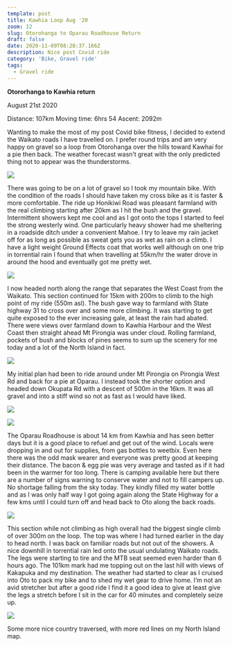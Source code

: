 ```yaml
---
template: post
title: Kawhia Loop Aug '20
zoom: 12
slug: Otorohanga to Oparau Roadhouse Return
draft: false
date: 2020-11-09T08:28:37.166Z
description: Nice post Covid ride
category: 'Bike, Gravel ride'
tags:
  - Gravel ride
---
```

**Otororhanga to Kawhia return**

August 21st 2020

Distance:	107km		Moving time: 6hrs 54	Ascent:  2092m

Wanting to make the most of my post Covid bike fitness, I decided to extend the Waikato roads I have travelled on.  I prefer round trips and am very happy on gravel so a loop from Otorohanga over the hills toward Kawhai for a pie then back. The weather forecast wasn’t great with the only predicted thing not to appear was the thunderstorms. 

![](/media/weather-forecast.png)



There was going to be on a lot of gravel so I took my mountain bike. With the condition of the roads I should have taken my cross bike as it is faster & more comfortable. The ride up Honikiwi Road was pleasant farmland with the real climbing starting after 20km as I hit the bush and the gravel. Intermittent showers kept me cool and as I got onto the tops I started to feel the strong westerly wind. One particularly heavy shower had me sheltering in a roadside ditch under a convenient Mahoe.  I try to leave my rain jacket off for as long as possible as sweat gets you as wet as rain on a climb. I have a light weight Ground Effects coat that works well although on one trip in torrential rain I found that when travelling at 55km/hr the water drove in around the hood and eventually got me pretty wet. 

![](/media/vital-stats-oto.jpg)

I now headed north along the range that separates the West Coast from the Waikato. This section continued for 15km with 200m to climb to the high point of my ride (550m asl). The bush gave way to farmland with State highway 31 to cross over and some more climbing. It was starting to get quite exposed to the ever increasing gale, at least the rain had abated.  There were views over farmland down to Kawhia Harbour and the West Coast then straight ahead Mt Pirongia was under cloud.  Rolling farmland, pockets of bush and blocks of pines seems to sum up the scenery for me today and a lot of the North Island in fact.

![](/media/farmland.jpg)

My initial plan had been to ride around under Mt Pirongia on Pirongia West Rd and back for a pie at Oparau. I instead took the shorter option and headed down Okupata Rd with a descent of 500m in the 16km. It was all gravel and into a stiff wind so not as fast as I would have liked. 

![](/media/from-the-top.jpg)



![](/media/intersection-1.jpg)

The Oparau Roadhouse is about 14 km from Kawhia and has seen better days but it is a good place to refuel and get out of the wind. Locals were dropping in and out for supplies, from gas bottles to weetbix. Even here there was the odd mask wearer and everyone was pretty good at keeping their distance. The bacon & egg pie was very average and tasted as if it had been in the warmer for too long. There is camping available here but there are a number of signs warning to conserve water and not to fill campers up. No shortage falling from the sky today. They kindly filled my water bottle and as I was only half way I got going again along the State Highway for a few kms until I could turn off and head back to Oto along the back roads. 

![](/media/oparau-rh-bike.jpg)

This section while not climbing as high overall had the biggest single climb of over 300m on the loop. The top was where I had turned earlier in the day to head north. I was back on familiar roads but not out of the showers. A nice downhill in torrential rain led onto the usual undulating Waikato roads. The legs were starting to tire and the MTB seat seemed even harder than 6 hours ago. The 101km mark had me topping out on the last hill with views of Kakapuka and my destination. The weather had started to clear as I cruised into Oto to pack my bike and to shed my wet gear to drive home.  I’m not an avid stretcher but after a good ride I find it a good idea to give at least give the legs a stretch before I sit in the car for 40 minutes and completely seize up. 

![](/media/kakapuka.jpg)

Some more nice country traversed, with more red lines on my North Island map.
